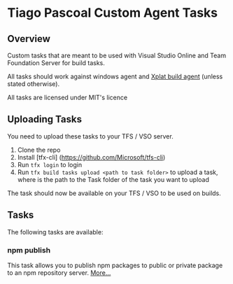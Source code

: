 # Tiago Pascoal Custom Agent Tasks

## Overview
Custom tasks that are meant to be used with Visual Studio Online and Team Foundation Server for build tasks.

All tasks should work against windows agent and [Xplat build agent](https://msdn.microsoft.com/en-us/Library/vs/alm/Build/agents/xplat) (unless stated otherwise).

All tasks are licensed under MIT's licence

## Uploading Tasks
You need to upload these tasks to your TFS / VSO server.

1. Clone the repo
2. Install [tfx-cli] (https://github.com/Microsoft/tfs-cli)
3. Run `tfx login` to login
4. Run `tfx build tasks upload <path to task folder>` to upload a task, where <path to task folder> is the path to the Task folder of the task you want to upload

The task should now be available on your TFS / VSO to be used on builds.

## Tasks
The following tasks are available:

### npm publish
This task allows you to publish npm packages to public or private package to an npm repository server. [More...](./Tasks/NpmPublish)

